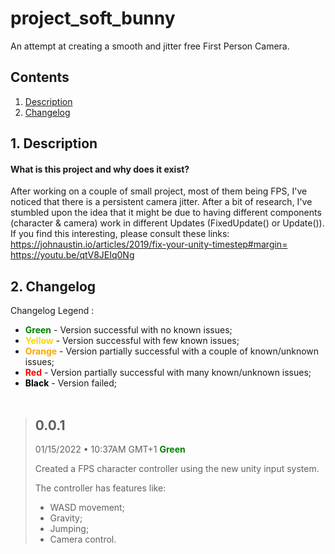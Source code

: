 
# project_soft_bunny
An attempt at creating a smooth and jitter free First Person Camera.
## Contents

1. [ Description ](#description)
2. [ Changelog ](#changelog)

<a name="description"></a>
## 1. Description
#### What is this project and why does it exist?
After working on a couple of small project, most of them being FPS, I've noticed that there is a persistent camera jitter. After a bit of research, I've stumbled upon the idea that it might be due to having different components (character & camera) work in different Updates (FixedUpdate() or Update()). 
If you find this interesting, please consult these links:
https://johnaustin.io/articles/2019/fix-your-unity-timestep#margin=
https://youtu.be/qtV8JEIq0Ng


<a name="changelog"></a>
## 2. Changelog

Changelog Legend :

- <span style="color:green">**Green**</span> -  Version successful with no known issues;
- <span style="color:gold">**Yellow**</span> -  Version successful with few known issues;
- <span style="color:orange">**Orange**</span> -  Version partially successful with a couple of known/unknown issues;
- <span style="color:red">**Red**</span> -  Version partially successful with many known/unknown issues;
- <span style="color:black">**Black**</span> -  Version failed;
<br/><br/>

>## 0.0.1
>01/15/2022 • 10:37AM GMT+1
> <span style="color:green">**Green**</span>
>
>Created a FPS character controller using the new unity input system. 
>
>The controller has features like: 
>
>- WASD movement;
>- Gravity;
>- Jumping;
>- Camera control.

<br/><br/>
